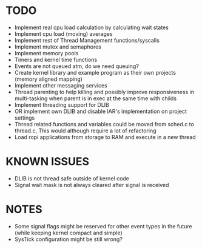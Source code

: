 TODO
====

- Implement real cpu load calculation by calculating wait states
- Implement cpu load (moving) averages
- Implement rest of Thread Management functions/syscalls
- Implement mutex and semaphores
- Implement memory pools
- Timers and kernel time functions
- Events are not queued atm, do we need queuing?
- Create kernel library and example program as their own projects
  (memory aligned mapping)
- Implement other messaging services
- Thread parenting to help killing and possibly improve responsiveness in
  multi-tasking when parent is in exec at the same time with childs
- Implement threading support for DLIB
- OR implement own DLIB and disable IAR's implementation on project settings
- Thread related functions and variables could be moved
  from sched.c to thread.c, This would although require a lot of refactoring
- Load ropi applications from storage to RAM and execute in a new thread


KNOWN ISSUES
============

- DLIB is not thread safe outside of kernel code
- Signal wait mask is not always cleared after signal is received


NOTES
=====

- Some signal flags might be reserved for other event types in the future
  (while keeping kernel compact and simple)
- SysTick configuration might be still wrong?